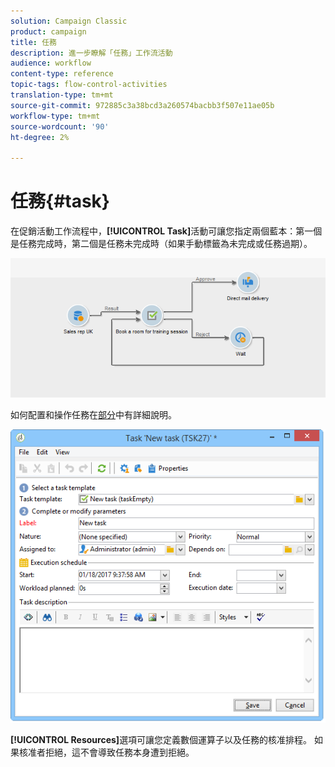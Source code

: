 ```yaml
---
solution: Campaign Classic
product: campaign
title: 任務
description: 進一步瞭解「任務」工作流活動
audience: workflow
content-type: reference
topic-tags: flow-control-activities
translation-type: tm+mt
source-git-commit: 972885c3a38bcd3a260574bacbb3f507e11ae05b
workflow-type: tm+mt
source-wordcount: '90'
ht-degree: 2%

---
```



# 任務{#task}

在促銷活動工作流程中，**[!UICONTROL Task]**&#x200B;活動可讓您指定兩個藍本：第一個是任務完成時，第二個是任務未完成時（如果手動標籤為未完成或任務過期）。

![](assets/mrm_task_in_workflow.png)

如何配置和操作任務在[部分](../../campaign/using/creating-and-managing-tasks.md)中有詳細說明。

![](assets/wkf_task_activity.png)

**[!UICONTROL Resources]**&#x200B;選項可讓您定義數個運算子以及任務的核准排程。 如果核准者拒絕，這不會導致任務本身遭到拒絕。
